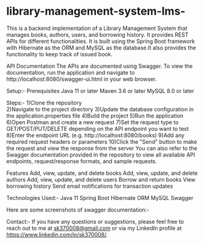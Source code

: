 # library-management-system-lms-


This is a backend implementation of a Library Management System that manages books, authors, users, and borrowing history. It provides REST APIs for different functionalities. It is built using the Spring Boot framework with Hibernate as the ORM and MySQL as the database.It also provides the functionality to keep track of issued book.

API Documentation
The APIs are documented using Swagger. To view the documentation, run the application and navigate to http://localhost:8080/swagger-ui.html in your web browser.

Setup:-
Prerequisites
Java 11 or later
Maven 3.6 or later
MySQL 8.0 or later

Steps:-
1)Clone the repository<br/>
2)Navigate to the project directory
3)Update the database configuration in the application.properties file
4)Build the project
5)Run the application
6)Open Postman and create a new request
7)Set the request type to GET/POST/PUT/DELETE depending on the API endpoint you want to test
8)Enter the endpoint URL (e.g. http://localhost:8080/books)
9)Add any required request headers or parameters
10)Click the "Send" button to make the request and view the response from the server
You can also refer to the Swagger documentation provided in the repository to view all available API endpoints, request/response formats, and sample requests.


Features
Add, view, update, and delete books
Add, view, update, and delete authors
Add, view, update, and delete users
Borrow and return books
View borrowing history
Send email notifications for transaction updates


Technologies Used:-
Java 11
Spring Boot
Hibernate ORM
MySQL
Swagger


Here are some screenshots of swagger documentation:-


Contact:-
If you have any questions or suggestions, please feel free to reach out to me at sk370008@gmail.com or via my LinkedIn profile at https://www.linkedin.com/in/sk370008/.
